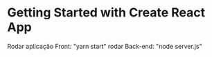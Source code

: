 # Getting Started with Create React App


Rodar aplicação Front: "yarn start"
rodar Back-end: "node server.js"
